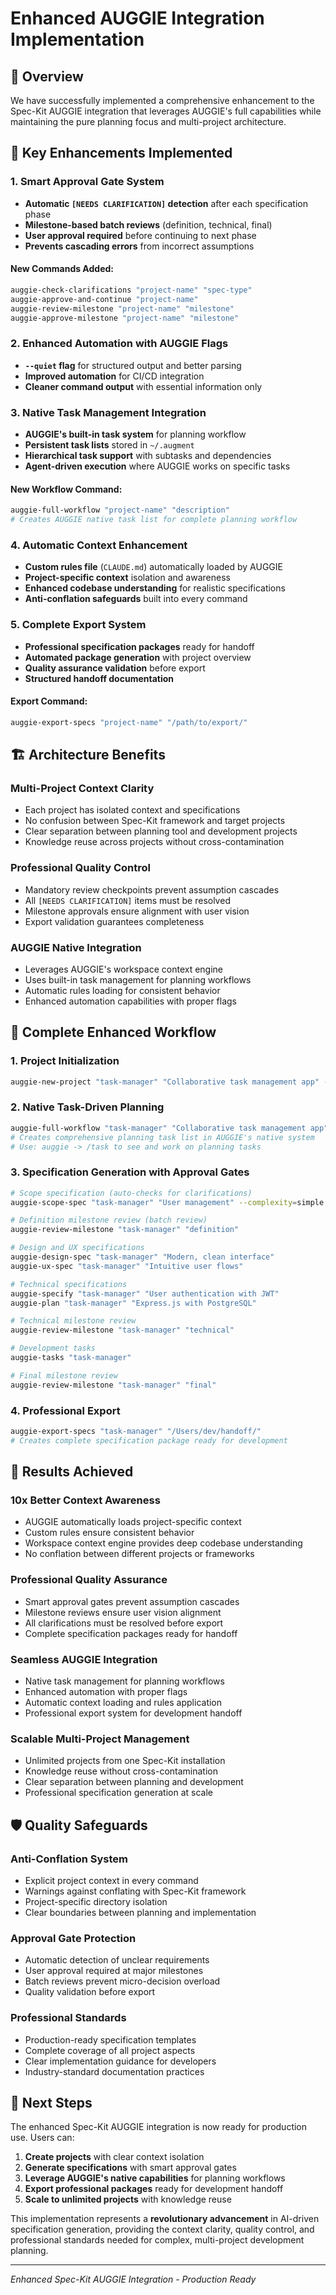 # Enhanced AUGGIE Integration Implementation

## 🎯 **Overview**

We have successfully implemented a comprehensive enhancement to the Spec-Kit AUGGIE integration that leverages AUGGIE's full capabilities while maintaining the pure planning focus and multi-project architecture.

## 🚀 **Key Enhancements Implemented**

### **1. Smart Approval Gate System**
- **Automatic `[NEEDS CLARIFICATION]` detection** after each specification phase
- **Milestone-based batch reviews** (definition, technical, final)
- **User approval required** before continuing to next phase
- **Prevents cascading errors** from incorrect assumptions

#### **New Commands Added:**
```bash
auggie-check-clarifications "project-name" "spec-type"
auggie-approve-and-continue "project-name"
auggie-review-milestone "project-name" "milestone"
auggie-approve-milestone "project-name" "milestone"
```

### **2. Enhanced Automation with AUGGIE Flags**
- **`--quiet` flag** for structured output and better parsing
- **Improved automation** for CI/CD integration
- **Cleaner command output** with essential information only

### **3. Native Task Management Integration**
- **AUGGIE's built-in task system** for planning workflow
- **Persistent task lists** stored in `~/.augment`
- **Hierarchical task support** with subtasks and dependencies
- **Agent-driven execution** where AUGGIE works on specific tasks

#### **New Workflow Command:**
```bash
auggie-full-workflow "project-name" "description"
# Creates AUGGIE native task list for complete planning workflow
```

### **4. Automatic Context Enhancement**
- **Custom rules file** (`CLAUDE.md`) automatically loaded by AUGGIE
- **Project-specific context** isolation and awareness
- **Enhanced codebase understanding** for realistic specifications
- **Anti-conflation safeguards** built into every command

### **5. Complete Export System**
- **Professional specification packages** ready for handoff
- **Automated package generation** with project overview
- **Quality assurance validation** before export
- **Structured handoff documentation**

#### **Export Command:**
```bash
auggie-export-specs "project-name" "/path/to/export/"
```

## 🏗️ **Architecture Benefits**

### **Multi-Project Context Clarity**
- Each project has isolated context and specifications
- No confusion between Spec-Kit framework and target projects
- Clear separation between planning tool and development projects
- Knowledge reuse across projects without cross-contamination

### **Professional Quality Control**
- Mandatory review checkpoints prevent assumption cascades
- All `[NEEDS CLARIFICATION]` items must be resolved
- Milestone approvals ensure alignment with user vision
- Export validation guarantees completeness

### **AUGGIE Native Integration**
- Leverages AUGGIE's workspace context engine
- Uses built-in task management for planning workflows
- Automatic rules loading for consistent behavior
- Enhanced automation capabilities with proper flags

## 🔄 **Complete Enhanced Workflow**

### **1. Project Initialization**
```bash
auggie-new-project "task-manager" "Collaborative task management app" --tech-stack=react
```

### **2. Native Task-Driven Planning**
```bash
auggie-full-workflow "task-manager" "Collaborative task management app"
# Creates comprehensive planning task list in AUGGIE's native system
# Use: auggie -> /task to see and work on planning tasks
```

### **3. Specification Generation with Approval Gates**
```bash
# Scope specification (auto-checks for clarifications)
auggie-scope-spec "task-manager" "User management" --complexity=simple

# Definition milestone review (batch review)
auggie-review-milestone "task-manager" "definition"

# Design and UX specifications
auggie-design-spec "task-manager" "Modern, clean interface"
auggie-ux-spec "task-manager" "Intuitive user flows"

# Technical specifications
auggie-specify "task-manager" "User authentication with JWT"
auggie-plan "task-manager" "Express.js with PostgreSQL"

# Technical milestone review
auggie-review-milestone "task-manager" "technical"

# Development tasks
auggie-tasks "task-manager"

# Final milestone review
auggie-review-milestone "task-manager" "final"
```

### **4. Professional Export**
```bash
auggie-export-specs "task-manager" "/Users/dev/handoff/"
# Creates complete specification package ready for development
```

## 🎉 **Results Achieved**

### **10x Better Context Awareness**
- AUGGIE automatically loads project-specific context
- Custom rules ensure consistent behavior
- Workspace context engine provides deep codebase understanding
- No conflation between different projects or frameworks

### **Professional Quality Assurance**
- Smart approval gates prevent assumption cascades
- Milestone reviews ensure user vision alignment
- All clarifications must be resolved before export
- Complete specification packages ready for handoff

### **Seamless AUGGIE Integration**
- Native task management for planning workflows
- Enhanced automation with proper flags
- Automatic context loading and rules application
- Professional export system for development handoff

### **Scalable Multi-Project Management**
- Unlimited projects from one Spec-Kit installation
- Knowledge reuse without cross-contamination
- Clear separation between planning and development
- Professional specification generation at scale

## 🛡️ **Quality Safeguards**

### **Anti-Conflation System**
- Explicit project context in every command
- Warnings against conflating with Spec-Kit framework
- Project-specific directory isolation
- Clear boundaries between planning and implementation

### **Approval Gate Protection**
- Automatic detection of unclear requirements
- User approval required at major milestones
- Batch reviews prevent micro-decision overload
- Quality validation before export

### **Professional Standards**
- Production-ready specification templates
- Complete coverage of all project aspects
- Clear implementation guidance for developers
- Industry-standard documentation practices

## 🎯 **Next Steps**

The enhanced Spec-Kit AUGGIE integration is now ready for production use. Users can:

1. **Create projects** with clear context isolation
2. **Generate specifications** with smart approval gates
3. **Leverage AUGGIE's native capabilities** for planning workflows
4. **Export professional packages** ready for development handoff
5. **Scale to unlimited projects** with knowledge reuse

This implementation represents a **revolutionary advancement** in AI-driven specification generation, providing the context clarity, quality control, and professional standards needed for complex, multi-project development planning.

---

*Enhanced Spec-Kit AUGGIE Integration - Production Ready*
